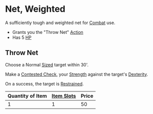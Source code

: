 ---
---

# Net, Weighted

A sufficiently tough and weighted net for [Combat](../../../../../Game%20Procedures/Combat.md) use.

* Grants you the "Throw Net" [Action](../../../../../Game%20Procedures/Action.md)
* Has 5 [HP](../../../../../Player%20Characters/Derived%20Statistics/Health%20Points.md)

## Throw Net

Choose a Normal [Sized](../../../../../Game%20Procedures/Movement.md#Sizes) target within 30'.

Make a [Contested Check](../../../../../Game%20Procedures/Check.md#Contested%20Check), your [Strength](../../../../../Player%20Characters/Chosen%20Statistics/Strength.md) against the target's [Dexterity](../../../../../Player%20Characters/Chosen%20Statistics/Dexterity.md).

On a success, the target is [Restrained](../../../../../Conditions/Restrained.md).

|Quantity of Item|[Item Slots](../../../../../Player%20Characters/Derived%20Statistics/Item%20Slots.md)|Price|
|----------------|----------|-----|
|1|1|50|
